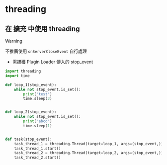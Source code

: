 # threading
## 在 擴充 中使用 threading
> [!WARNING]
> 不推薦使用 `onServerCloseEvent` 自行處理
- 需捕獲 Plugin Loader 傳入的 stop_event
```py
import threading
import time

def loop_1(stop_event):
    while not stop_event.is_set():
        print("test")
        time.sleep(3)


def loop_2(stop_event):
    while not stop_event.is_set():
        print("abcd")
        time.sleep(1)


def task(stop_event):
    task_thread_1 = threading.Thread(target=loop_1, args=(stop_event,))
    task_thread_1.start()
    task_thread_2 = threading.Thread(target=loop_2, args=(stop_event,))
    task_thread_2.start()
```